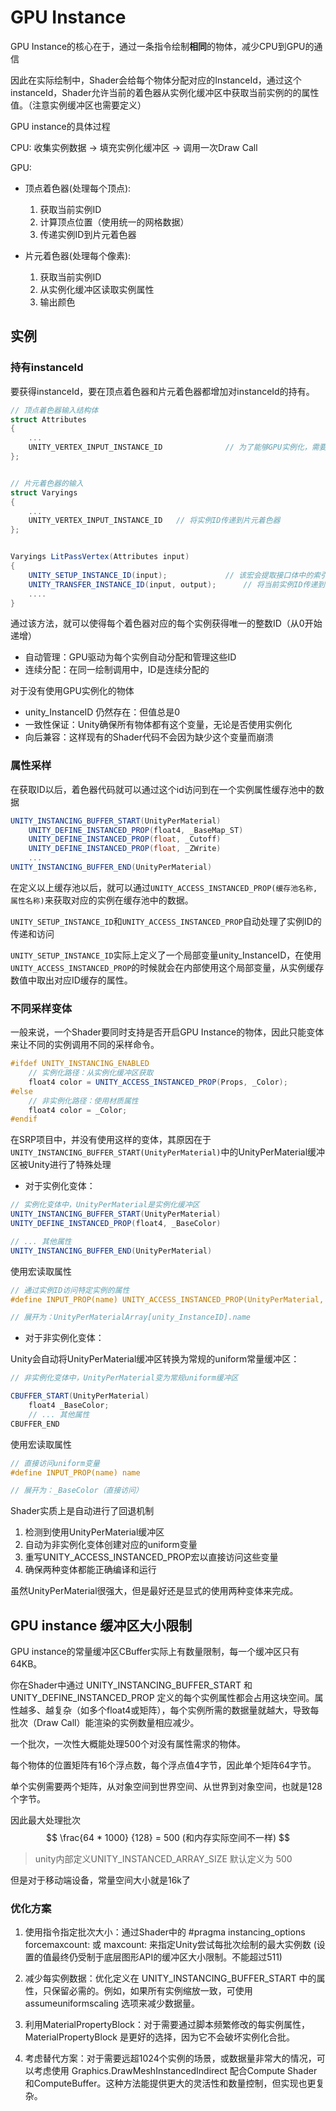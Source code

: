 # GPU Instance

GPU Instance的核心在于，通过一条指令绘制**相同**的物体，减少CPU到GPU的通信

因此在实际绘制中，Shader会给每个物体分配对应的InstanceId，通过这个instanceId，Shader允许当前的着色器从实例化缓冲区中获取当前实例的的属性值。（注意实例缓冲区也需要定义）


GPU instance的具体过程

CPU: 收集实例数据 → 填充实例化缓冲区 → 调用一次Draw Call

GPU:
+ 顶点着色器(处理每个顶点):
    1. 获取当前实例ID
    2. 计算顶点位置（使用统一的网格数据）
    3. 传递实例ID到片元着色器

+ 片元着色器(处理每个像素):
    1. 获取当前实例ID
    2. 从实例化缓冲区读取实例属性
    3. 输出颜色



## 实例

### 持有instanceId
要获得instanceId，要在顶点着色器和片元着色器都增加对instanceId的持有。

```glsl
// 顶点着色器输入结构体
struct Attributes 
{
    ...
    UNITY_VERTEX_INPUT_INSTANCE_ID              // 为了能够GPU实例化，需要将对象索引作为定点属性   声明实例ID的输入   每个顶点会携带该顶点所属实例的ID。这个ID在渲染时由Unity引擎自动填充。
};


// 片元着色器的输入
struct Varyings
{
    ...
    UNITY_VERTEX_INPUT_INSTANCE_ID   // 将实例ID传递到片元着色器
};


Varyings LitPassVertex(Attributes input)
{
    UNITY_SETUP_INSTANCE_ID(input);             // 该宏会提取接口体中的索引，并存入一个全局静态变量中
    UNITY_TRANSFER_INSTANCE_ID(input, output);      // 将当前实例ID传递到输出，以便片元着色器使用
    ....
}
```
通过该方法，就可以使得每个着色器对应的每个实例获得唯一的整数ID（从0开始递增）

+ 自动管理：GPU驱动为每个实例自动分配和管理这些ID
+ 连续分配：在同一绘制调用中，ID是连续分配的

对于没有使用GPU实例化的物体

+ unity_InstanceID 仍然存在：但值总是0
+ 一致性保证：Unity确保所有物体都有这个变量，无论是否使用实例化
+ 向后兼容：这样现有的Shader代码不会因为缺少这个变量而崩溃

### 属性采样

在获取ID以后，着色器代码就可以通过这个id访问到在一个实例属性缓存池中的数据

```glsl
UNITY_INSTANCING_BUFFER_START(UnityPerMaterial)
    UNITY_DEFINE_INSTANCED_PROP(float4, _BaseMap_ST)
    UNITY_DEFINE_INSTANCED_PROP(float, _Cutoff)
    UNITY_DEFINE_INSTANCED_PROP(float, _ZWrite)
    ...
UNITY_INSTANCING_BUFFER_END(UnityPerMaterial)
```

在定义以上缓存池以后，就可以通过`UNITY_ACCESS_INSTANCED_PROP(缓存池名称, 属性名称)`来获取对应的实例在缓存池中的数据。

`UNITY_SETUP_INSTANCE_ID`和`UNITY_ACCESS_INSTANCED_PROP`自动处理了实例ID的传递和访问 

`UNITY_SETUP_INSTANCE_ID`实际上定义了一个局部变量unity_InstanceID，在使用`UNITY_ACCESS_INSTANCED_PROP`的时候就会在内部使用这个局部变量，从实例缓存数值中取出对应ID缓存的属性。


### 不同采样变体

一般来说，一个Shader要同时支持是否开启GPU Instance的物体，因此只能变体来让不同的实例调用不同的采样命令。

```glsl
#ifdef UNITY_INSTANCING_ENABLED
    // 实例化路径：从实例化缓冲区获取
    float4 color = UNITY_ACCESS_INSTANCED_PROP(Props, _Color);
#else
    // 非实例化路径：使用材质属性
    float4 color = _Color;
#endif
```

在SRP项目中，并没有使用这样的变体，其原因在于`UNITY_INSTANCING_BUFFER_START(UnityPerMaterial)`中的UnityPerMaterial缓冲区被Unity进行了特殊处理
+ 对于实例化变体：
```glsl
// 实例化变体中，UnityPerMaterial是实例化缓冲区
UNITY_INSTANCING_BUFFER_START(UnityPerMaterial)
UNITY_DEFINE_INSTANCED_PROP(float4, _BaseColor)

// ... 其他属性
UNITY_INSTANCING_BUFFER_END(UnityPerMaterial)
```

使用宏读取属性
```glsl
// 通过实例ID访问特定实例的属性
#define INPUT_PROP(name) UNITY_ACCESS_INSTANCED_PROP(UnityPerMaterial, name)

// 展开为：UnityPerMaterialArray[unity_InstanceID].name
```

+ 对于非实例化变体：

Unity会自动将UnityPerMaterial缓冲区转换为常规的uniform常量缓冲区：

```glsl
// 非实例化变体中，UnityPerMaterial变为常规uniform缓冲区

CBUFFER_START(UnityPerMaterial)
    float4 _BaseColor;
    // ... 其他属性
CBUFFER_END
```

使用宏读取属性

```glsl
// 直接访问uniform变量
#define INPUT_PROP(name) name

// 展开为：_BaseColor（直接访问）

```

Shader实质上是自动进行了回退机制

1. 检测到使用UnityPerMaterial缓冲区
2. 自动为非实例化变体创建对应的uniform变量
3. 重写UNITY_ACCESS_INSTANCED_PROP宏以直接访问这些变量
4. 确保两种变体都能正确编译和运行


虽然UnityPerMaterial很强大，但是最好还是显式的使用两种变体来完成。


## GPU instance 缓冲区大小限制

GPU instance的常量缓冲区CBuffer实际上有数量限制，每一个缓冲区只有64KB。

你在Shader中通过 UNITY_INSTANCING_BUFFER_START 和 UNITY_DEFINE_INSTANCED_PROP 定义的每个实例属性都会占用这块空间。属性越多、越复杂（如多个float4或矩阵），每个实例所需的数据量就越大，导致每批次（Draw Call）能渲染的实例数量相应减少。

一个批次，一次性大概能处理500个对没有属性需求的物体。

每个物体的位置矩阵有16个浮点数，每个浮点值4字节，因此单个矩阵64字节。

单个实例需要两个矩阵，从对象空间到世界空间、从世界到对象空间，也就是128个字节。

因此最大处理批次
$$
\frac{64 * 1000} {128} = 500  (和内存实际空间不一样)
$$

> unity内部定义UNITY_INSTANCED_ARRAY_SIZE 默认定义为 500

但是对于移动端设备，常量空间大小就是16k了

### 优化方案

1. 使用指令指定批次大小：通过Shader中的 #pragma instancing_options forcemaxcount: 或 maxcount: 来指定Unity尝试每批次绘制的最大实例数 (设置的值最终仍受制于底层图形API的缓冲区大小限制。不能超过511)

2. 减少每实例数据：优化定义在 UNITY_INSTANCING_BUFFER_START 中的属性，只保留必需的。例如，如果所有实例缩放一致，可使用 assumeuniformscaling 选项来减少数据量。

3. 利用MaterialPropertyBlock：对于需要通过脚本频繁修改的每实例属性，MaterialPropertyBlock 是更好的选择，因为它不会破坏实例化合批。

4. 考虑替代方案：对于需要远超1024个实例的场景，或数据量非常大的情况，可以考虑使用 Graphics.DrawMeshInstancedIndirect 配合Compute Shader和ComputeBuffer。这种方法能提供更大的灵活性和数量控制，但实现也更复杂。